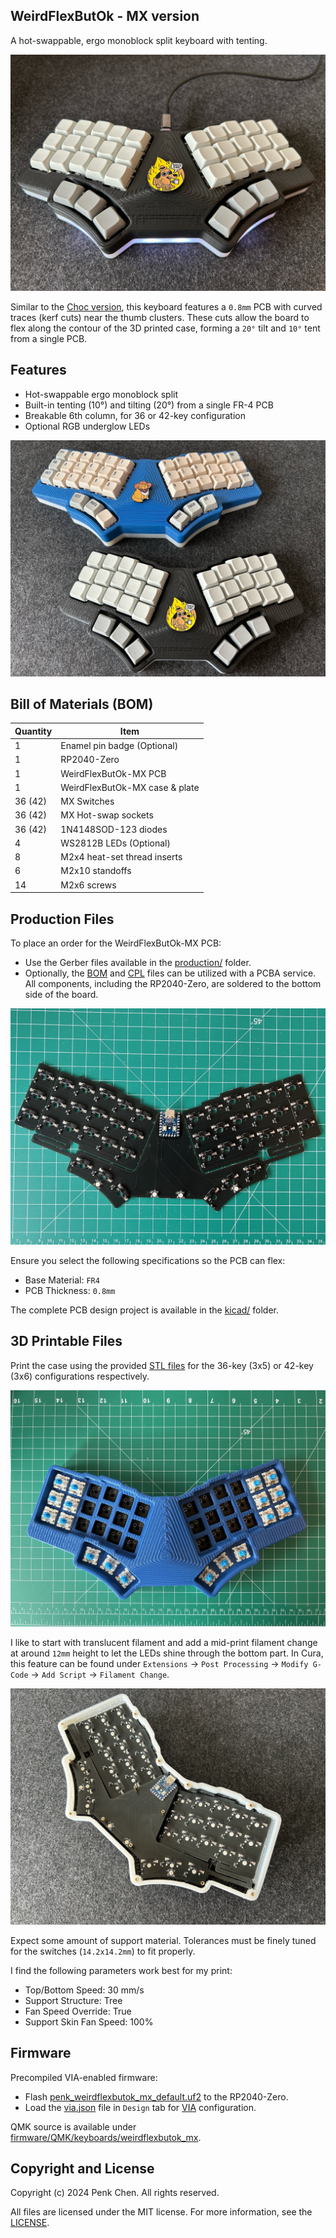 ## WeirdFlexButOk - MX version

A hot-swappable, ergo monoblock split keyboard with tenting.

![](images/underglow.jpg)

Similar to the [Choc version](https://github.com/penk/WeirdFlexButOk), this keyboard features a `0.8mm` PCB with curved traces (kerf cuts) near the thumb clusters. These cuts allow the board to flex along the contour of the 3D printed case, forming a `20°` tilt and `10°` tent from a single PCB.

## Features

- Hot-swappable ergo monoblock split
- Built-in tenting (10°) and tilting (20°) from a single FR-4 PCB
- Breakable 6th column, for 36 or 42-key configuration 
- Optional RGB underglow LEDs

![](images/keyboard.jpg)

## Bill of Materials (BOM)

Quantity | Item
--- | ---
1 | Enamel pin badge (Optional)
1 | RP2040-Zero 
1 | WeirdFlexButOk-MX PCB
1 | WeirdFlexButOk-MX case & plate
36 (42) | MX Switches
36 (42) | MX Hot-swap sockets
36 (42) | 1N4148SOD-123 diodes
4 | WS2812B LEDs (Optional)
8 | M2x4 heat-set thread inserts
6 | M2x10 standoffs
14 | M2x6 screws

## Production Files

To place an order for the WeirdFlexButOk-MX PCB:

- Use the Gerber files available in the [production/](production/) folder.
- Optionally, the [BOM](production/BOM.csv) and [CPL](production/CPL.csv) files can be utilized with a PCBA service. All components, including the RP2040-Zero, are soldered to the bottom side of the board.

![](images/pcb.jpg)

Ensure you select the following specifications so the PCB can flex:

- Base Material: `FR4`
- PCB Thickness: `0.8mm`

The complete PCB design project is available in the [kicad/](kicad/) folder.

## 3D Printable Files

Print the case using the provided [STL files](case/) for the 36-key (3x5) or 42-key (3x6) configurations respectively.

 ![](images/3dprint.jpg)

I like to start with translucent filament and add a mid-print filament change at around `12mm` height to let the LEDs shine through the bottom part. In Cura, this feature can be found under `Extensions` -> `Post Processing` -> `Modify G-Code` -> `Add Script` -> `Filament Change`.

![](images/case.jpg)

Expect some amount of support material. Tolerances must be finely tuned for the switches (`14.2x14.2mm`) to fit properly.

I find the following parameters work best for my print:

- Top/Bottom Speed: 30 mm/s
- Support Structure: Tree
- Fan Speed Override: True
- Support Skin Fan Speed: 100%

## Firmware

Precompiled VIA-enabled firmware:

- Flash [penk_weirdflexbutok_mx_default.uf2](firmware/penk_weirdflexbutok_mx_default.uf2) to the RP2040-Zero.
- Load the [via.json](firmware/QMK/keyboards/weirdflexbutok_mx/via.json) file in `Design` tab for [VIA](https://usevia.app) configuration.

QMK source is available under [firmware/QMK/keyboards/weirdflexbutok_mx](firmware/QMK/keyboards/weirdflexbutok_mx).

## Copyright and License
Copyright (c) 2024 Penk Chen. All rights reserved.

All files are licensed under the MIT license. For more information, see the [LICENSE](LICENSE).
